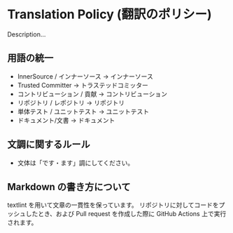 # Translation Policy (翻訳のポリシー)

Description...

## 用語の統一

- InnerSource / インナーソース → インナーソース
- Trusted Committer → トラステッドコミッター
- コントリビューション / 貢献 → コントリビューション
- リポジトリ / レポジトリ → リポジトリ
- 単体テスト / ユニットテスト → ユニットテスト
- ドキュメント/文書 → ドキュメント

## 文調に関するルール

- 文体は「です・ます」調にしてください。

## Markdown の書き方について

textlint を用いて文章の一貫性を保っています。
リポジトリに対してコードをプッシュしたとき、および Pull request を作成した際に GitHub Actions 上で実行されます。
